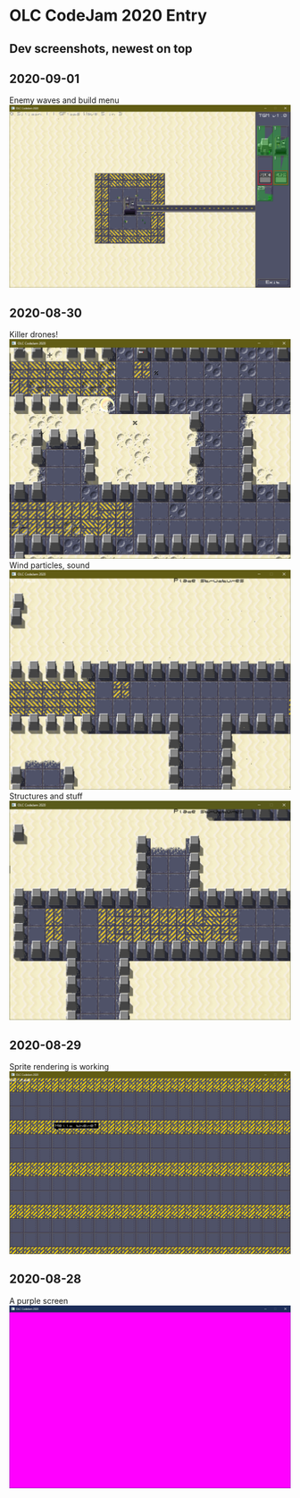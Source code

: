 # OLC CodeJam 2020 Entry

## Dev screenshots, newest on top

## 2020-09-01
Enemy waves and build menu
![Structures](screenshots/2020-09-01_2355.png)

## 2020-08-30
Killer drones!
![Structures](screenshots/2020-08-31_0123.png)
Wind particles, sound
![Structures](screenshots/2020-08-30_2132.png)
Structures and stuff
![Structures](screenshots/2020-08-30_1607.png)

## 2020-08-29
Sprite rendering is working
![Sprite rendering](screenshots/2020-08-29_1145.png)

## 2020-08-28
A purple screen
![The purple screen of hope](screenshots/2020-08-28_2231.png)

